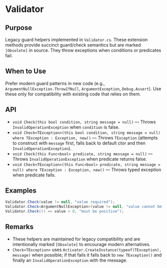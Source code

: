 # Validator

## Purpose

Legacy guard helpers implemented in `Validator.cs`. These extension methods provide succinct guard/check semantics but are marked `[Obsolete]` in source. They throw exceptions when conditions or predicates fail.

## When to Use

Prefer modern guard patterns in new code (e.g., `ArgumentNullException.ThrowIfNull`, `ArgumentException`, `Debug.Assert`). Use these only for compatibility with existing code that relies on them.

## API

- `void Check(this bool condition, string message = null)` — Throws `InvalidOperationException` when `condition` is false.
- `void Check<TException>(this bool condition, string message = null) where TException : Exception, new()` — Throws `TException` (attempts to construct with `message` first, falls back to default ctor and then `InvalidOperationException`).
- `void Check(this Func<bool> predicate, string message = null)` — Throws `InvalidOperationException` when predicate returns false.
- `void Check<TException>(this Func<bool> predicate, string message = null) where TException : Exception, new()` — Throws typed exception when predicate fails.

## Examples

```csharp
Validator.Check(value != null, "value required");
Validator.Check<ArgumentNullException>(value != null, "value cannot be null");
Validator.Check(() => value > 0, "must be positive");
```

## Remarks

- These helpers are maintained for legacy compatibility and are intentionally marked `[Obsolete]` to encourage modern alternatives.
- `Check<TException>` uses `Activator.CreateInstance(typeof(TException), message)` when possible; if that fails it falls back to `new TException()` and finally an `InvalidOperationException` with the message.
